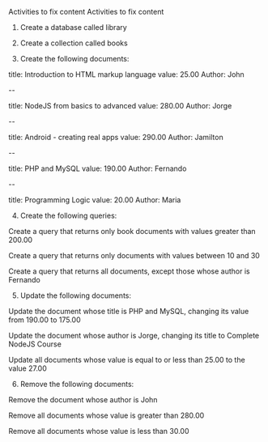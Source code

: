 Activities to fix content
Activities to fix content

1) Create a database called library


2) Create a collection called books


3) Create the following documents:

title: Introduction to HTML markup language
value: 25.00
Author: John

--

title: NodeJS from basics to advanced
value: 280.00
Author: Jorge

--

title: Android - creating real apps
value: 290.00
Author: Jamilton

--

title: PHP and MySQL
value: 190.00
Author: Fernando

--

title: Programming Logic
value: 20.00
Author: Maria



4) Create the following queries:

Create a query that returns only book documents with values ​​greater than 200.00

Create a query that returns only documents with values ​​between 10 and 30

Create a query that returns all documents, except those whose author is Fernando



5) Update the following documents:

Update the document whose title is PHP and MySQL, changing its value from 190.00 to 175.00

Update the document whose author is Jorge, changing its title to Complete NodeJS Course

Update all documents whose value is equal to or less than 25.00 to the value 27.00



6) Remove the following documents:

Remove the document whose author is John

Remove all documents whose value is greater than 280.00

Remove all documents whose value is less than 30.00